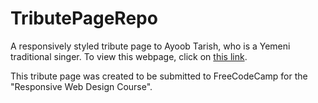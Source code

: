 # TributePageRepo
A responsively styled tribute page to Ayoob Tarish, who is a Yemeni traditional singer. To view this webpage, click on [this link](https://ayoobtarish.000webhostapp.com/).


This tribute page was created to be submitted to FreeCodeCamp for the "Responsive Web Design Course". 
